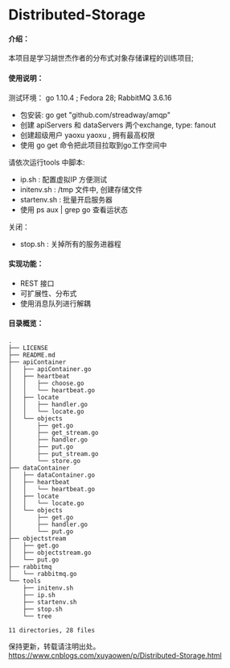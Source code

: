 # Distributed-Storage

#### 介绍：
本项目是学习胡世杰作者的分布式对象存储课程的训练项目;

#### 使用说明：
测试环境： go 1.10.4 ; Fedora 28; RabbitMQ 3.6.16
- 包安装: go get "github.com/streadway/amqp" 
- 创建 apiServers 和 dataServers 两个exchange, type: fanout
- 创建超级用户 yaoxu yaoxu , 拥有最高权限
- 使用 go get 命令把此项目拉取到go工作空间中

请依次运行tools 中脚本: 
- ip.sh : 配置虚拟IP 方便测试 
- initenv.sh : /tmp 文件中, 创建存储文件 
- startenv.sh : 批量开启服务器 
- 使用 ps aux | grep go 查看运状态

关闭：
- stop.sh : 关掉所有的服务进器程 

#### 实现功能：
- REST 接口
- 可扩展性、分布式 
- 使用消息队列进行解耦

#### 目录概览：

```
.
├── LICENSE
├── README.md
├── apiContainer
│   ├── apiContainer.go
│   ├── heartbeat
│   │   ├── choose.go
│   │   └── heartbeat.go
│   ├── locate
│   │   ├── handler.go
│   │   └── locate.go
│   └── objects
│       ├── get.go
│       ├── get_stream.go
│       ├── handler.go
│       ├── put.go
│       ├── put_stream.go
│       └── store.go
├── dataContainer
│   ├── dataContainer.go
│   ├── heartbeat
│   │   └── heartbeat.go
│   ├── locate
│   │   └── locate.go
│   └── objects
│       ├── get.go
│       ├── handler.go
│       └── put.go
├── objectstream
│   ├── get.go
│   ├── objectstream.go
│   └── put.go
├── rabbitmq
│   └── rabbitmq.go
└── tools
    ├── initenv.sh
    ├── ip.sh
    ├── startenv.sh
    ├── stop.sh
    └── tree

11 directories, 28 files

```

保持更新，转载请注明出处。 https://www.cnblogs.com/xuyaowen/p/Distributed-Storage.html

